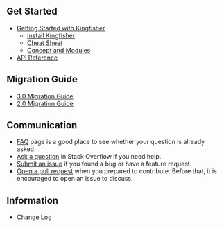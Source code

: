 ## Get Started

* [Getting Started with Kingfisher](https://github.com/onevcat/Kingfisher/wiki/Getting-Started-with-Kingfisher)
    * [Install Kingfisher](https://github.com/onevcat/Kingfisher/wiki/Install-Kingfisher)
    * [Cheat Sheet](https://github.com/onevcat/Kingfisher/wiki/Cheat-Sheet)
    * [Concept and Modules](https://github.com/onevcat/Kingfisher/wiki/Concept-and-Modules)
* [API Reference](http://cocoadocs.org/docsets/Kingfisher/)

## Migration Guide

* [3.0 Migration Guide](https://github.com/onevcat/Kingfisher/wiki/Kingfisher-3.0-Migration-Guide)
* [2.0 Migration Guide](https://github.com/onevcat/Kingfisher/wiki/Kingfisher-2.0-Migration-Guide)

## Communication

* [FAQ](https://github.com/onevcat/Kingfisher/wiki/FAQ) page is a good place to see whether your question is already asked.
* [Ask a question](http://stackoverflow.com/search?q=kingfisher) in Stack Overflow if you need help.
* [Submit an issue](https://github.com/onevcat/Kingfisher/issues/new) if you found a bug or have a feature request.
* [Open a pull request](https://github.com/onevcat/Kingfisher/compare) when you prepared to contribute. Before that, it is encouraged to open an issue to discuss.

## Information

* [Change Log](https://github.com/onevcat/Kingfisher/blob/master/CHANGELOG.md)

